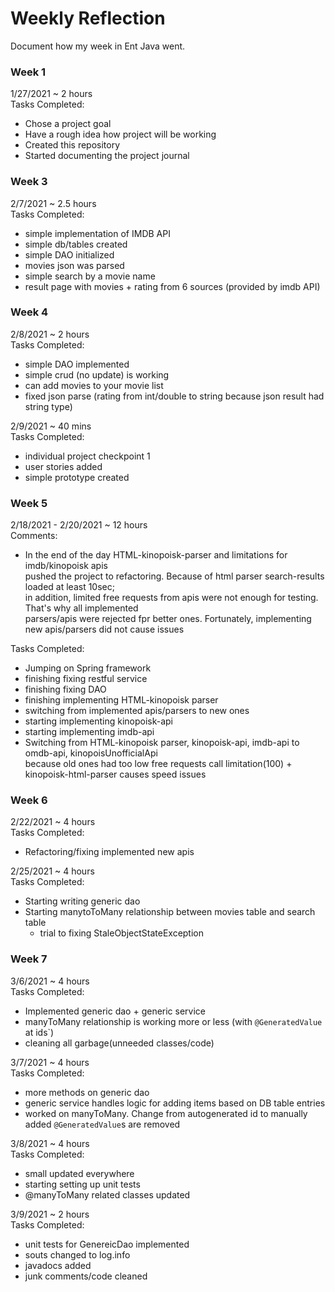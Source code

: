 # Weekly Reflection

Document how my week in Ent Java went. 


### Week 1

1/27/2021 ~ 2 hours  
Tasks Completed:
 * Chose a project goal
 * Have a rough idea how project will be working
 * Created this repository 
 * Started documenting the project journal
 
 
 ### Week 3
 
 2/7/2021 ~ 2.5 hours  
 Tasks Completed:
  * simple implementation of IMDB API
  * simple db/tables created
  * simple DAO initialized
  * movies json was parsed
  * simple search by a movie name
  * result page with movies + rating from 6 sources (provided by imdb API) 
  
   ### Week 4
   
   2/8/2021 ~ 2 hours  
   Tasks Completed:
   * simple DAO implemented  
   * simple crud (no update) is working
   * can add movies to your movie list 
   * fixed json parse (rating from int/double to string because json result had string type)
    
   2/9/2021 ~ 40 mins    
   Tasks Completed:
   * individual project checkpoint 1
   * user stories added
   * simple prototype created
   
   ### Week 5
   
   2/18/2021 - 2/20/2021 ~ 12 hours  
   Comments: 
   * In the end of the day HTML-kinopoisk-parser and limitations for imdb/kinopoisk apis  
     pushed the project to refactoring. Because of html parser search-results loaded at least 10sec;   
     in addition, limited free requests from apis were not enough for testing. That's why all implemented  
     parsers/apis were rejected fpr better ones. Fortunately, implementing new apis/parsers did not cause issues
      
   
   Tasks Completed:
   * Jumping on Spring framework
   * finishing fixing restful service
   * finishing fixing DAO
   * finishing implementing HTML-kinopoisk parser
   * switching from implemented apis/parsers to new ones
   * starting implementing kinopoisk-api
   * starting implementing imdb-api
   * Switching from HTML-kinopoisk parser, kinopoisk-api, imdb-api to omdb-api, kinopoisUnofficialApi  
      because old ones had too low free requests call limitation(100) + kinopoisk-html-parser causes speed issues 
    

### Week 6
   
   2/22/2021 ~ 4 hours  
   Tasks Completed:
   * Refactoring/fixing implemented new apis 
     
   2/25/2021 ~ 4 hours  
   Tasks Completed:
   * Starting writing generic dao
   * Starting manytoToMany relationship between movies table and search table
       * trial to fixing StaleObjectStateException

### Week 7
   
   3/6/2021 ~ 4 hours  
   Tasks Completed:
   * Implemented generic dao + generic service
   * manyToMany relationship is working more or less (with `@GeneratedValue` at ids`)
   * cleaning all garbage(unneeded classes/code)


   3/7/2021 ~ 4 hours  
   Tasks Completed:
   * more methods on generic dao  
   * generic service handles logic for adding items based on DB table entries
   * worked on manyToMany. Change from autogenerated id to manually added
       `@GeneratedValue`s are removed  

  
   3/8/2021 ~ 4 hours  
   Tasks Completed:
   * small updated everywhere
   * starting setting up unit tests
   * @manyToMany related classes updated


   3/9/2021 ~ 2 hours  
   Tasks Completed:
   * unit tests for GenereicDao implemented
   * souts changed to log.info
   * javadocs added
   * junk comments/code cleaned
 
